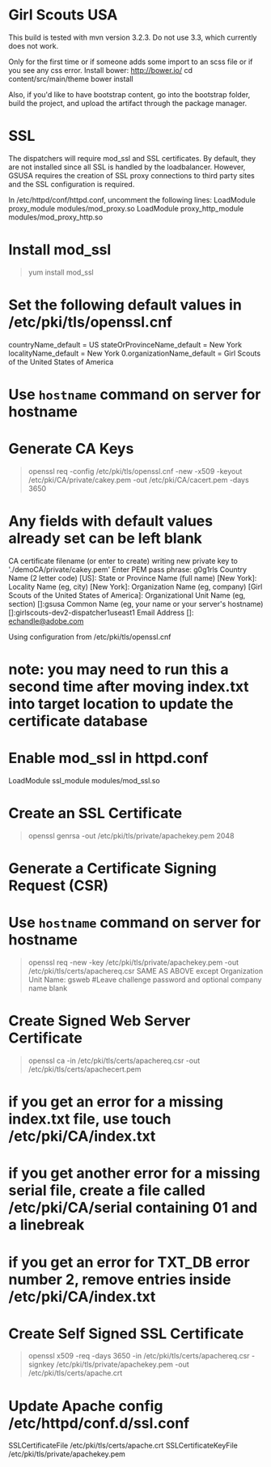 Girl Scouts USA
========

This build is tested with mvn version 3.2.3.  Do not use 3.3, which currently does not work.

Only for the first time or if someone adds some import to an scss file or if you see any css error.
Install bower: http://bower.io/
cd content/src/main/theme
bower install


Also, if you'd like to have bootstrap content, go into the bootstrap folder, build the project, and upload the artifact through the package manager.


SSL
======
The dispatchers will require mod_ssl and SSL certificates.  By default, they are not installed since all SSL is handled by the loadbalancer.  However, GSUSA requires the creation of SSL proxy connections to third party sites and the SSL configuration is required. 

In /etc/httpd/conf/httpd.conf, uncomment the following lines:
LoadModule proxy_module modules/mod_proxy.so
LoadModule proxy_http_module modules/mod_proxy_http.so

# Install mod_ssl
> yum install mod_ssl

# Set the following default values in /etc/pki/tls/openssl.cnf
countryName_default = US
stateOrProvinceName_default = New York
localityName_default = New York
0.organizationName_default = Girl Scouts of the United States of America

# Use `hostname` command on server for hostname
# Generate CA Keys
> openssl req -config /etc/pki/tls/openssl.cnf -new -x509 -keyout /etc/pki/CA/private/cakey.pem -out /etc/pki/CA/cacert.pem -days 3650

# Any fields with default values already set can be left blank
CA certificate filename (or enter to create)
writing new private key to './demoCA/private/cakey.pem'
Enter PEM pass phrase: g0g1rls
Country Name (2 letter code) [US]:
State or Province Name (full name) [New York]:
Locality Name (eg, city) [New York]:
Organization Name (eg, company) [Girl Scouts of the United States of America]:
Organizational Unit Name (eg, section) []:gsusa
Common Name (eg, your name or your server's hostname) []:girlscouts-dev2-dispatcher1useast1
Email Address []: echandle@adobe.com

Using configuration from /etc/pki/tls/openssl.cnf

# note: you may need to run this a second time after moving index.txt into target location to update the certificate database

# Enable mod_ssl in httpd.conf
LoadModule ssl_module modules/mod_ssl.so

# Create an SSL Certificate
> openssl genrsa -out /etc/pki/tls/private/apachekey.pem 2048

# Generate a Certificate Signing Request (CSR)
# Use `hostname` command on server for hostname
> openssl req -new -key /etc/pki/tls/private/apachekey.pem -out /etc/pki/tls/certs/apachereq.csr
SAME AS ABOVE except Organization Unit Name: gsweb
#Leave challenge password and optional company name blank

# Create Signed Web Server Certificate
> openssl ca -in /etc/pki/tls/certs/apachereq.csr -out /etc/pki/tls/certs/apachecert.pem
# if you get an error for a missing index.txt file, use touch /etc/pki/CA/index.txt 
# if you get another error for a missing serial file, create a file called /etc/pki/CA/serial containing 01 and a linebreak
# if you get an error for TXT_DB error number 2, remove entries inside  /etc/pki/CA/index.txt


# Create Self Signed SSL Certificate
> openssl x509 -req -days 3650 -in /etc/pki/tls/certs/apachereq.csr -signkey /etc/pki/tls/private/apachekey.pem -out /etc/pki/tls/certs/apache.crt

# Update Apache config /etc/httpd/conf.d/ssl.conf
SSLCertificateFile /etc/pki/tls/certs/apache.crt
SSLCertificateKeyFile /etc/pki/tls/private/apachekey.pem

